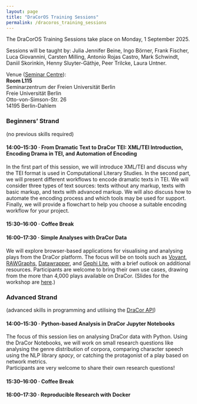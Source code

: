 ```yaml
---
layout: page
title: "DraCorOS Training Sessions"
permalink: /dracoros_training_sessions
---
```


The DraCorOS Training Sessions take place on Monday, 1 September 2025.

Sessions will be taught by: Julia Jennifer Beine, Ingo Börner, Frank Fischer, Luca Giovannini, Carsten Milling, Antonio Rojas Castro, Mark Schwindt, Daniil Skorinkin, Henny Sluyter-Gäthje, Peer Trilcke, Laura Untner.

Venue ([Seminar Centre](venue)):\
**Room L115**\
Seminarzentrum der Freien Universität Berlin\
Freie Universität Berlin\
Otto-von-Simson-Str. 26\
14195 Berlin-Dahlem

### Beginners’ Strand

(no previous skills required)

#### 14:00–15:30 · From Dramatic Text to DraCor TEI: XML/TEI Introduction, Encoding Drama in TEI, and Automation of Encoding  

In the first part of this session, we will introduce XML/TEI and discuss why the TEI format is used in Computational Literary Studies. In the second part, we will present different workflows to encode dramatic texts in TEI. We will consider three types of text sources: texts without any markup, texts with basic markup, and texts with advanced markup. We will also discuss how to automate the encoding process and which tools may be used for support. Finally, we will provide a flowchart to help you choose a suitable encoding workflow for your project.   

#### 15:30–16:00 · Coffee Break

#### 16:00–17:30 · Simple Analyses with DraCor Data

We will explore browser-based applications for visualising and analysing plays from the DraCor platform. The focus will be on tools such as [Voyant](https://voyant-tools.org/), [RAWGraphs](https://www.rawgraphs.io/), [Datawrapper](https://www.datawrapper.de/), and [Gephi Lite](https://gephi.org/gephi-lite/), with a brief outlook on additional resources. Participants are welcome to bring their own use cases, drawing from the more than 4,000 plays available on DraCor. (Slides for the workshop are [here](https://lehkost.github.io/slides/2025-09-01-dracor-simple/index.html).)

### Advanced Strand

(advanced skills in programming and utilising the [DraCor API](https://dracor.org/doc/api))

#### 14:00–15:30 · Python-based Analysis in DraCor Jupyter Notebooks
 
The focus of this session lies on analysing DraCor data with Python. Using the DraCor Notebooks, we will work on small research questions like analysing the genre distribution of corpora, comparing character speech using the NLP library _spacy_, or catching the protagonist of a play based on network metrics.  
Participants are very welcome to share their own research questions! 

#### 15:30–16:00 · Coffee Break

#### 16:00–17:30 · Reproducible Research with Docker
